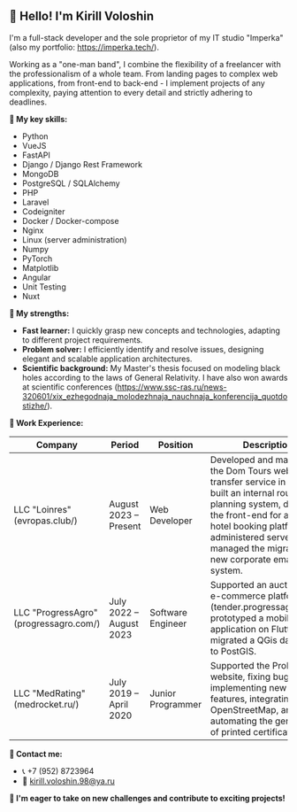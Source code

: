 ## 👋 Hello! I'm Kirill Voloshin

I'm a full-stack developer and the sole proprietor of my IT studio "Imperka" (also my portfolio: https://imperka.tech/). 

Working as a "one-man band", I combine the flexibility of a freelancer with the professionalism of a whole team. From landing pages to complex web applications, from front-end to back-end - I implement projects of any complexity, paying attention to every detail and strictly adhering to deadlines.

**🚀 My key skills:**

* Python
* VueJS
* FastAPI
* Django / Django Rest Framework
* MongoDB
* PostgreSQL / SQLAlchemy
* PHP
* Laravel
* Codeigniter
* Docker / Docker-compose
* Nginx
* Linux (server administration)
* Numpy
* PyTorch
* Matplotlib
* Angular
* Unit Testing
* Nuxt

**🔭 My strengths:**

* **Fast learner:** I quickly grasp new concepts and technologies, adapting to different project requirements.
* **Problem solver:** I efficiently identify and resolve issues, designing elegant and scalable application architectures.
* **Scientific background:** My Master's thesis focused on modeling black holes according to the laws of General Relativity. I have also won awards at scientific conferences (https://www.ssc-ras.ru/news-320601/xix_ezhegodnaja_molodezhnaja_nauchnaja_konferencija_quotdostizhe/).

**💼 Work Experience:**

| Company | Period | Position | Description |
|---|---|---|---|
| LLC "Loinres" (evropas.club/) | August 2023 – Present | Web Developer | Developed and maintained the Dom Tours website (a transfer service in France), built an internal route planning system, designed the front-end for a B2B hotel booking platform, administered servers, and managed the migration to a new corporate email system. |
| LLC "ProgressAgro" (progressagro.com/) | July 2022 – August 2023 | Software Engineer | Supported an auction-type e-commerce platform (tender.progressagro.com), prototyped a mobile application on Flutter, and migrated a QGis database to PostGIS. |
| LLC "MedRating" (medrocket.ru/) | July 2019 – April 2020 | Junior Programmer | Supported the ProDoctors website, fixing bugs, implementing new features, integrating OpenStreetMap, and automating the generation of printed certificates. |

**💬 Contact me:**

* 📞 +7 (952) 8723964
* 📧 kirill.voloshin.98@ya.ru

**🌟 I'm eager to take on new challenges and contribute to exciting projects!** 
